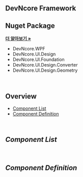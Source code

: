 ## DevNcore Framework

## Nuget Package

<a href="https://github.com/devncore/devncore"><strong>더 알아보기 »</strong></a>


- DevNcore.WPF
- DevNcore.UI.Design
- DevNcore.UI.Foundation
- DevNcore.UI.Design.Converter
- DevNcore.UI.Design.Geometry


<br />

## Overview
- [Component List](#Component-List)
- [Component Definition](#Component-Definition)
<br/>

## _Component List_

<br/>

## _Component Definition_

